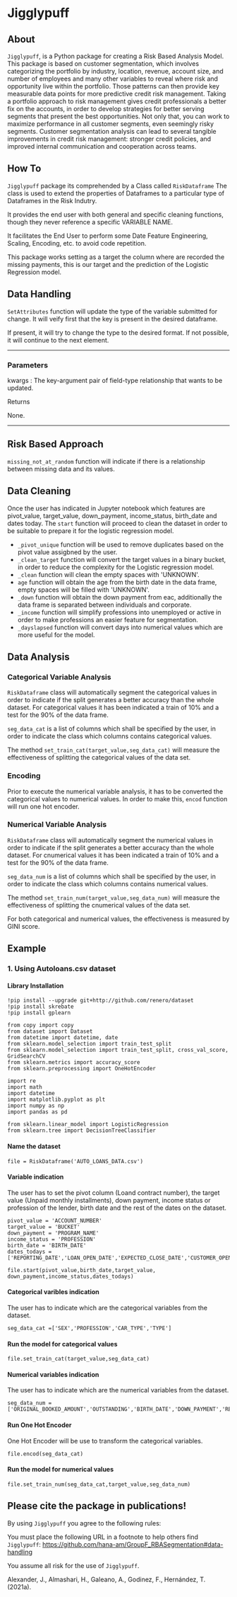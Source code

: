 # **Jigglypuff**

## **About**

`Jigglypuff`, is a Python package for creating a Risk Based Analysis Model. This package is based on customer segmentation, which involves categorizing the portfolio by industry, location, revenue, account size, and number of employees and many other variables to reveal where risk and opportunity live within the portfolio. Those patterns can then provide key measurable data points for more predictive credit risk management. Taking a portfolio approach to risk management gives credit professionals a better fix on the accounts, in order to develop strategies for better serving segments that present the best opportunities. Not only that, you can work to maximize performance in all customer segments, even seemingly risky segments.
Customer segmentation analysis can lead to several tangible improvements in credit risk management: stronger credit policies, and improved internal communication and cooperation across teams. 

## **How To**
`Jigglypuff` package its comprehended by a Class called `RiskDataframe` The class is used to extend the properties of Dataframes to a particular type of Dataframes in the Risk Indutry. 

It provides the end user with both general and specific cleaning functions, though they never reference a specific VARIABLE NAME.
    
It facilitates the End User to perform some Date Feature Engineering, Scaling, Encoding, etc. to avoid code repetition.

This package works setting as a target the column where are recorded the missing payments, this is our target and the prediction of the Logistic Regression model. 

## Data Handling

`SetAttributes` function will update the type of the variable submitted for change. It will veify first that the key is present in the desired dataframe.

If present, it will try to change the type to the desired format. If not possible, it will continue to the next element.         

------------------------        
### Parameters

kwargs : The key-argument pair of field-type relationship that wants to be updated.

Returns

None.

------------------------

## Risk Based Approach

`missing_not_at_random` function will indicate if there is a relationship between missing data and its values.


## Data Cleaning

Once the user has indicated in Jupyter notebook which features are pivot_value, target_value, down_payment, income_status, birth_date and dates today. The `start` function will proceed to clean the dataset in order to be suitable to prepare it for the logistic regression model.

- `_pivot_unique` function will be used to remove duplicates based on the pivot value assigbned by the user.
- `_clean_target` function will convert the target values in a binary bucket, in order to reduce the complexity for the Logistic regression model.
- `_clean`  function will clean the empty spaces with 'UNKNOWN'.  
- `age` function will obtain the age from the birth date in the data frame, empty spaces will be filled with 'UNKNOWN'.
- `_down` function will obtain the down payment from eac, additionally the data frame is separated between individuals and corporate.
- `_income` function will simplify professions into unemployed or active in order to make professions an easier feature for segmentation.
- `_dayslapsed` function will convert days into numerical values which are more useful for the model.

## Data Analysis

### Categorical Variable Analysis

`RiskDataframe` class will automatically segment the categorical values in order to indicate if the split generates a better accuracy than the whole dataset. For categorical values it has been indicated a train of 10% and a test for the 90% of the data frame.

`seg_data_cat` is a list of columns which shall be specified by the user, in order to indicate the class which columns contains categorical values.

The method `set_train_cat(target_value,seg_data_cat)` will measure the effectiveness of splitting the categorical values of the data set.


### Encoding

Prior to execute the numerical variable analysis, it has to be converted the categorical values to numerical values. In order to make this, `encod` function will run one hot encoder.

### Numerical Variable Analysis

`RiskDataframe` class will automatically segment the numerical values in order to indicate if the split generates a better accuracy than the whole dataset. For cnumerical values it has been indicated a train of 10% and a test for the 90% of the data frame.

`seg_data_num` is a list of columns which shall be specified by the user, in order to indicate the class which columns contains numerical values.

The method `set_train_num(target_value,seg_data_num)` will measure the effectiveness of splitting the cnumerical values of the data set.

For both categorical and numerical values, the effectiveness is measured by GINI score.

## Example

### 1. Using Autoloans.csv dataset
#### Library Installation
	!pip install --upgrade git+http://github.com/renero/dataset
	!pip install skrebate
	!pip install gplearn

	from copy import copy
	from dataset import Dataset
	from datetime import datetime, date
	from sklearn.model_selection import train_test_split
	from sklearn.model_selection import train_test_split, cross_val_score, GridSearchCV
	from sklearn.metrics import accuracy_score
	from sklearn.preprocessing import OneHotEncoder

	import re
	import math
	import datetime
	import matplotlib.pyplot as plt
	import numpy as np
	import pandas as pd

	from sklearn.linear_model import LogisticRegression
	from sklearn.tree import DecisionTreeClassifier

#### Name the dataset

	file = RiskDataframe('AUTO_LOANS_DATA.csv')

#### Variable indication

The user has to set the pivot column (Loand contract number), the target value (Unpaid monthly installments), down payment, income status or profession of the lender, birth date and the rest of the dates on the dataset.

	pivot_value = 'ACCOUNT_NUMBER'
	target_value = 'BUCKET'
	down_payment = 'PROGRAM_NAME'
	income_status = 'PROFESSION'
	birth_date = 'BIRTH_DATE'
	dates_todays = ['REPORTING_DATE','LOAN_OPEN_DATE','EXPECTED_CLOSE_DATE','CUSTOMER_OPEN_DATE']

	file.start(pivot_value,birth_date,target_value, down_payment,income_status,dates_todays)


#### Categorical varibles indication
The user has to indicate which are the categorical variables from the dataset.

	seg_data_cat =['SEX','PROFESSION','CAR_TYPE','TYPE'] 

#### Run the model for categorical values

	file.set_train_cat(target_value,seg_data_cat)

#### Numerical variables indication
The user has to indicate which are the numerical variables from the dataset.
	
	seg_data_num = ['ORIGINAL_BOOKED_AMOUNT','OUTSTANDING','BIRTH_DATE','DOWN_PAYMENT','REPORTING_DATE_DAYS_LAPSED','LOAN_OPEN_DATE_DAYS_LAPSED','EXPECTED_CLOSE_DATE_DAYS_LAPSED','CUSTOMER_OPEN_DATE_DAYS_LAPSED']

#### Run One Hot Encoder

One Hot Encoder will be use to transform the categorical variables.

	file.encod(seg_data_cat)

#### Run the model for numerical values

	file.set_train_num(seg_data_cat,target_value,seg_data_num)



## Please cite the package in publications!
By using `Jigglypuff` you agree to the following rules:

You must place the following URL in a footnote to help others find `Jigglypuff`: https://github.com/hana-am/GroupF_RBASegmentation#data-handling

You assume all risk for the use of `Jigglypuff`.

Alexander, J., Almashari, H., Galeano, A., Godinez, F., Hernández, T. (2021a).



